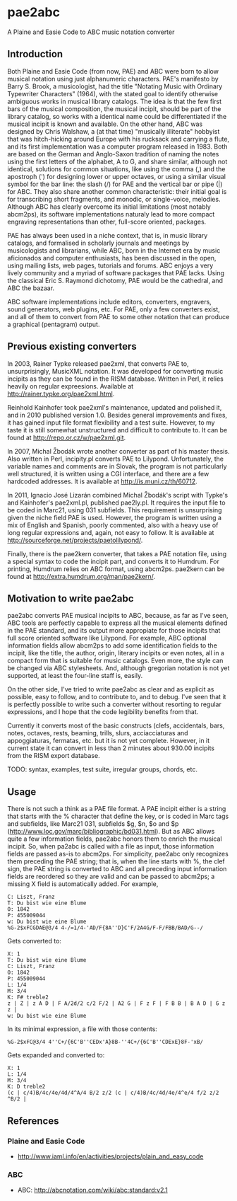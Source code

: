 # pae2abc

A Plaine and Easie Code to ABC music notation converter


## Introduction

Both Plaine and Easie Code (from now, PAE) and ABC were born to allow
musical notation using just alphanumeric characters.  PAE's manifesto
by Barry S. Brook, a musicologist, had the title "Notating Music with
Ordinary Typewriter Characters" (1964), with the stated goal to
identify otherwise ambiguous works in musical library catalogs.  The
idea is that the few first bars of the musical composition, the
musical incipit, should be part of the library catalog, so works with
a identical name could be differentiated if the musical incipit is
known and available.  On the other hand, ABC was designed by Chris
Walshaw, a (at that time) "musically illiterate" hobbyist that was
hitch-hicking around Europe with his rucksack and carrying a flute,
and its first implementation was a computer program released in 1983.
Both are based on the German and Anglo-Saxon tradition of naming the
notes using the first letters of the alphabet, A to G, and share
similar, although not identical, solutions for common situations, like
using the comma (,) and the apostroph (') for designing lower or upper
octaves, or using a similar visual symbol for the bar line: the slash
(/) for PAE and the vertical bar or pipe (|) for ABC.  They also share
another common characteristic: their initial goal is for transcribing
short fragments, and monodic, or single-voice, melodies.  Although ABC
has clearly overcome its initial limitations (most notably abcm2ps),
its software implementations naturaly lead to more compact engraving
representations than other, full-score oriented, packages.

PAE has always been used in a niche context, that is, in music library
catalogs, and formalised in scholarly journals and meetings by
musicologists and librarians, while ABC, born in the Internet era by
music aficionados and computer enthusiasts, has been discussed in the
open, using mailing lists, web pages, tutorials and forums.  ABC
enjoys a very lively community and a myriad of software packages that
PAE lacks.  Using the classical Eric S. Raymond dichotomy, PAE would
be the cathedral, and ABC the bazaar.

ABC software implementations include editors, converters, engravers,
sound generators, web plugins, etc.  For PAE, only a few converters
exist, and all of them to convert from PAE to some other notation that
can produce a graphical (pentagram) output.


## Previous existing converters

In 2003, Rainer Typke released pae2xml, that converts PAE to,
unsurprisingly, MusicXML notation.  It was developed for converting
music incipits as they can be found in the RISM database.  Written in
Perl, it relies heavily on regular expreesions.  Available at
http://rainer.typke.org/pae2xml.html.

Reinhold Kainhofer took pae2xml's maintenance, updated and polished
it, and in 2010 published version 1.0.  Besides general improvements
and fixes, it has gained input file format flexibility and a test
suite.  However, to my taste it is still somewhat unstructured and
difficult to contribute to.  It can be found at
http://repo.or.cz/w/pae2xml.git.

In 2007, Michal Žbodák wrote another converter as part of his master
thesis.  Also written in Perl, incipity.pl converts PAE to Lilypond.
Unfortunately, the variable names and comments are in Slovak, the
program is not particularly well structured, it is written using a CGI
interface, and there are a few hardcoded addresses.  It is available
at http://is.muni.cz/th/60712.

In 2011, Ignacio José Lizarán combined Michal Žbodák's script with
Typke's and Kainhofer's pae2xml.pl, published pae2ly.pl.  It requires
the input file to be coded in Marc21, using 031 subfields.  This
requirement is unsurprising given the niche field PAE is used.
However, the program is written using a mix of English and Spanish,
poorly commented, also with a heavy use of long regular expressions
and, again, not easy to follow.  It is available at
http://sourceforge.net/projects/paetolilypond/.

Finally, there is the pae2kern converter, that takes a PAE notation
file, using a special syntax to code the incipit part, and converts it
to Humdrum.  For printing, Humdrum relies on ABC format, using
abcm2ps.  pae2kern can be found at
http://extra.humdrum.org/man/pae2kern/.


## Motivation to write pae2abc

pae2abc converts PAE musical incipits to ABC, because, as far as I've
seen, ABC tools are perfectly capable to express all the musical
elements defined in the PAE standard, and its output more appropiate
for those incipits that full score oriented software like Lilypond.
For example, ABC optional information fields allow abcm2ps to add some
identification fields to the incipit, like the title, the author,
origin, literary incipits or even notes, all in a compact form that is
suitable for music catalogs.  Even more, the style can be changed via
ABC stylesheets.  And, although gregorian notation is not yet
supported, at least the four-line staff is, easily.

On the other side, I've tried to write pae2abc as clear and as
explicit as possible, easy to follow, and to contribute to, and to
debug.  I've seen that it is perfectly possible to write such a
converter without resorting to regular expressions, and I hope that
the code legibility benefits from that.

Currently it converts most of the basic constructs (clefs,
accidentals, bars, notes, octaves, rests, beaming, trills, slurs,
acciacciaturas and appoggiaturas, fermatas, etc. but it is not yet
complete.  However, in it current state it can convert in less than 2
minutes about 930.00 incipits from the RISM export database.

TODO: syntax, examples, test suite, irregular groups, chords, etc.


## Usage

There is not such a think as a PAE file format.  A PAE incipit either
is a string that starts with the % character that define the key, or
is coded in Marc tags and subfields, like Marc21 031, subfields $g,
$n, $o and $p (http://www.loc.gov/marc/bibliographic/bd031.html).  But
as ABC allows quite a few information fields, pae2abc honors them to
enrich the musical incipit.  So, when pa2abc is called with a file as
input, those information fields are passed as-is to abcm2ps.  For
simplicity, pae2abc only recognizes them preceding the PAE string;
that is, when the line starts with %, the clef sign, the PAE string is
converted to ABC and all preceding input information fields are
reordered so they are valid and can be passed to abcm2ps; a missing X
field is automatically added.  For example,

    C: Liszt, Franz
    T: Du bist wie eine Blume
    O: 1842
    P: 455009044
    w: Du bist wie eine Blume
    %G-2$xFCGDAE@3/4 4-/=1/4-'AD/F{8A''D}C'F/2A4G/F-F/FBB/BAD/G--/

Gets converted to:

    X: 1
    T: Du bist wie eine Blume
    C: Liszt, Franz
    O: 1842
    P: 455009044
    L: 1/4
    M: 3/4
    K: F# treble2
    z | Z | z A D | F A/2d/2 c/2 F/2 | A2 G | F z F | F B B | B A D | G z z | 
    w: Du bist wie eine Blume

In its minimal expression, a file with those contents:

    %G-2$xFC@3/4 4''C+/{6C'B''CEDx'A}8B-''4C+/{6C'B''CDExE}8F-'xB/

Gets expanded and converted to:

    X: 1
    L: 1/4
    M: 3/4
    K: D treble2
    (c | c/4)B/4c/4e/4d/4^A/4 B/2 z/2 (c | c/4)B/4c/4d/4e/4^e/4 f/2 z/2 ^B/2 | 



## References

### Plaine and Easie Code

* http://www.iaml.info/en/activities/projects/plain_and_easy_code

### ABC

* ABC: http://abcnotation.com/wiki/abc:standard:v2.1
